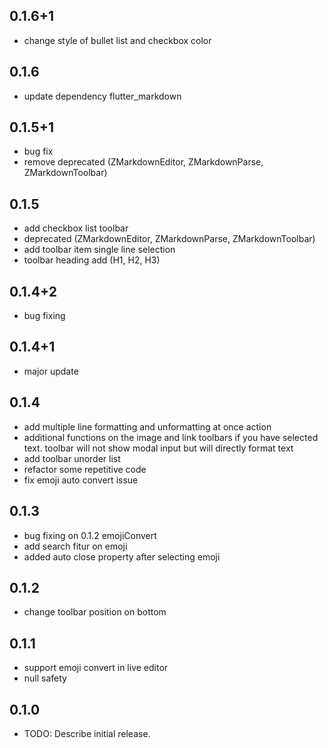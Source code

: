## 0.1.6+1
* change style of bullet list and checkbox color

## 0.1.6
* update dependency flutter_markdown

## 0.1.5+1

* bug fix
* remove deprecated (ZMarkdownEditor, ZMarkdownParse, ZMarkdownToolbar)

## 0.1.5

* add checkbox list toolbar
* deprecated (ZMarkdownEditor, ZMarkdownParse, ZMarkdownToolbar)
* add toolbar item single line selection
* toolbar heading add (H1, H2, H3)

## 0.1.4+2

* bug fixing

## 0.1.4+1

* major update

## 0.1.4

* add multiple line formatting and unformatting at once action
* additional functions on the image and link toolbars if you have selected text. toolbar will not show modal input but will directly format text
* add toolbar unorder list
* refactor some repetitive code
* fix emoji auto convert issue

## 0.1.3

* bug fixing on 0.1.2 emojiConvert
* add search fitur on emoji
* added auto close property after selecting emoji

## 0.1.2

* change toolbar position on bottom

## 0.1.1

* support emoji convert in live editor
* null safety

## 0.1.0

* TODO: Describe initial release.